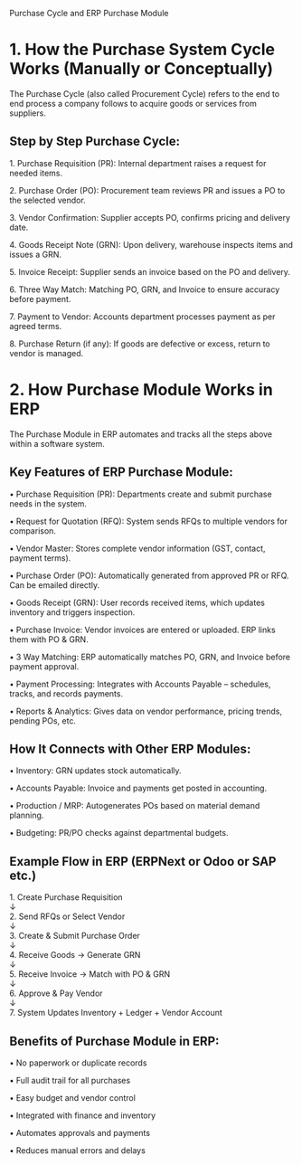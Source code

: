 Purchase Cycle and ERP Purchase Module

# **1\. How the Purchase System Cycle Works (Manually or Conceptually)**

The Purchase Cycle (also called Procurement Cycle) refers to the end to end process a company follows to acquire goods or services from suppliers.

## **Step by Step Purchase Cycle:**

1\. Purchase Requisition (PR): Internal department raises a request for needed items.

2\. Purchase Order (PO): Procurement team reviews PR and issues a PO to the selected vendor.

3\. Vendor Confirmation: Supplier accepts PO, confirms pricing and delivery date.

4\. Goods Receipt Note (GRN): Upon delivery, warehouse inspects items and issues a GRN.

5\. Invoice Receipt: Supplier sends an invoice based on the PO and delivery.

6\. Three Way Match: Matching PO, GRN, and Invoice to ensure accuracy before payment.

7\. Payment to Vendor: Accounts department processes payment as per agreed terms.

8\. Purchase Return (if any): If goods are defective or excess, return to vendor is managed.

# **2\. How Purchase Module Works in ERP**

The Purchase Module in ERP automates and tracks all the steps above within a software system.

## **Key Features of ERP Purchase Module:**

• Purchase Requisition (PR): Departments create and submit purchase needs in the system.

• Request for Quotation (RFQ): System sends RFQs to multiple vendors for comparison.

• Vendor Master: Stores complete vendor information (GST, contact, payment terms).

• Purchase Order (PO): Automatically generated from approved PR or RFQ. Can be emailed directly.

• Goods Receipt (GRN): User records received items, which updates inventory and triggers inspection.

• Purchase Invoice: Vendor invoices are entered or uploaded. ERP links them with PO & GRN.

• 3 Way Matching: ERP automatically matches PO, GRN, and Invoice before payment approval.

• Payment Processing: Integrates with Accounts Payable – schedules, tracks, and records payments.

• Reports & Analytics: Gives data on vendor performance, pricing trends, pending POs, etc.

## **How It Connects with Other ERP Modules:**

• Inventory: GRN updates stock automatically.

• Accounts Payable: Invoice and payments get posted in accounting.

• Production / MRP: Autogenerates POs based on material demand planning.

• Budgeting: PR/PO checks against departmental budgets.

## **Example Flow in ERP (ERPNext or Odoo or SAP etc.)**

 1\. Create Purchase Requisition  
     	↓  
 2\. Send RFQs or Select Vendor  
     	↓  
 3\. Create & Submit Purchase Order  
     	↓  
 4\. Receive Goods → Generate GRN  
     	↓  
 5\. Receive Invoice → Match with PO & GRN  
     	↓  
 6\. Approve & Pay Vendor  
     	↓  
 7\. System Updates Inventory \+ Ledger \+ Vendor Account

## **Benefits of Purchase Module in ERP:**

• No paperwork or duplicate records

• Full audit trail for all purchases

• Easy budget and vendor control

• Integrated with finance and inventory

• Automates approvals and payments

• Reduces manual errors and delays

